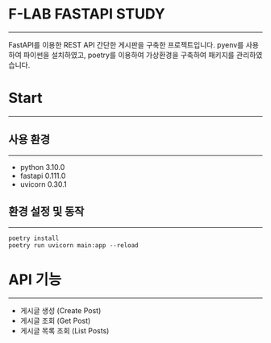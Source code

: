 # F-LAB FASTAPI STUDY

---
FastAPI를 이용한 REST API 간단한 게시판을 구축한 프로젝트입니다.
pyenv를 사용하여 파이썬을 설치하였고, poetry를 이용하여 가상환경을 구축하여 패키지를 관리하였습니다.

# Start

---

## 사용 환경

---
- python 3.10.0
- fastapi 0.111.0
- uvicorn 0.30.1

## 환경 설정 및 동작

---
```shell
poetry install
poetry run uvicorn main:app --reload
```

# API 기능

---
- 게시글 생성 (Create Post)
- 게시글 조회 (Get Post)
- 게시글 목록 조회 (List Posts)